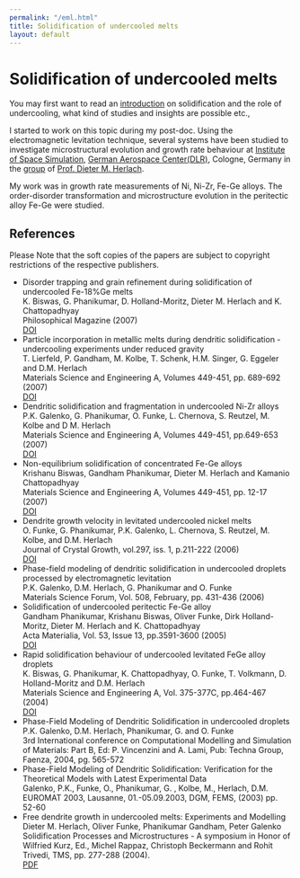 ```yaml
---
permalink: "/eml.html"
title: Solidification of undercooled melts
layout: default
---
```

# Solidification of undercooled melts

You may first want to read an [introduction](intro2sol.html) on solidification and the role of undercooling, what kind of studies and insights are possible etc.,

I started to work on this topic during my post-doc. Using the electromagnetic levitation technique, several systems have been studied to investigate microstructural evolution and growth rate behaviour at [Institute of Space Simulation](http://www.dlr.de/rs), [German Aerospace Center(DLR)](http://www.dlr.de), Cologne, Germany in the  [group](http://www.dlr.de/rs/forschung/zeus/UK/) of [Prof. Dieter M. Herlach](http://www.dieter-herlach.de/).

My work was in growth rate measurements of Ni, Ni-Zr, Fe-Ge alloys. The order-disorder transformation and microstructure evolution in the peritectic alloy Fe-Ge were studied.


## References 
Please Note that the soft copies of the papers are subject to copyright restrictions of the respective publishers.

  - Disorder trapping and grain refinement during solidification of undercooled Fe-18%Ge melts   
K. Biswas, G. Phanikumar, D. Holland-Moritz, Dieter M. Herlach and K. Chattopadhyay    
Philosophical Magazine (2007)    
[DOI](http://dx.doi.org/10.1080/14786430701420549)
  - Particle incorporation in metallic melts during dendritic solidification - undercooling experiments under reduced gravity   
T. Lierfeld, P. Gandham, M. Kolbe, T. Schenk, H.M. Singer, G. Eggeler and D.M. Herlach   
Materials Science and Engineering A, Volumes 449-451, pp. 689-692 (2007)    
[DOI](http://dx.doi.org/10.1016/j.msea.2006.02.453) 
  - Dendritic solidification and fragmentation in undercooled Ni-Zr alloys   
P.K. Galenko, G. Phanikumar, O. Funke, L. Chernova, S. Reutzel, M. Kolbe and D M. Herlach   
Materials Science and Engineering A, Volumes 449-451, pp.649-653 (2007)   
[DOI](http://dx.doi.org/10.1016/j.msea.2006.02.435) 
  - Non-equilibrium solidification of concentrated Fe-Ge alloys    
Krishanu Biswas, Gandham Phanikumar, Dieter M. Herlach and Kamanio Chattopadhyay    
Materials Science and Engineering A, Volumes 449-451, pp. 12-17 (2007)   
[DOI](http://dx.doi.org/10.1016/j.msea.2006.02.286) 
  - Dendrite growth velocity in levitated undercooled nickel melts   
O. Funke, G. Phanikumar, P.K. Galenko, L. Chernova, S. Reutzel, M. Kolbe, and D.M. Herlach   
Journal of Crystal Growth, vol.297, iss. 1, p.211-222 (2006)    
[DOI](http://dx.doi.org/10.1016/j.jcrysgro.2006.08.045)
  - Phase-field modeling of dendritic solidification in undercooled droplets processed by electromagnetic levitation   
P.K. Galenko, D.M. Herlach, G. Phanikumar and O. Funke   
Materials Science Forum, Vol. 508, February, pp. 431-436 (2006) 
  - Solidification of undercooled peritectic Fe-Ge alloy    
Gandham Phanikumar, Krishanu Biswas, Oliver Funke, Dirk Holland-Moritz, Dieter M. Herlach and K. Chattopadhyay    
Acta Materialia, Vol. 53, Issue 13, pp.3591-3600 (2005)    
[DOI](http://dx.doi.org/10.1016/j.actamat.2005.03.053)  
  - Rapid solidification behaviour of undercooled levitated FeGe alloy droplets   
K. Biswas, G. Phanikumar, K. Chattopadhyay, O. Funke, T. Volkmann, D. Holland-Moritz and D.M. Herlach    
Materials Science and Engineering A, Vol. 375-377C, pp.464-467 (2004)   
[DOI](http://dx.doi.org/10.1016/j.msea.2003.10.047)
  - Phase-Field Modeling of Dendritic Solidification in undercooled droplets   
P.K. Galenko, D.M. Herlach, Phanikumar, G. and O. Funke    
3rd International conference on Computational Modelling and Simulation of Materials: Part B, Ed: P. Vincenzini and A. Lami, Pub: Techna Group, Faenza, 2004, pg. 565-572   
  - Phase-Field Modeling of Dendritic Solidification: Verification for the Theoretical Models with Latest Experimental Data    
Galenko, P.K., Funke, O., Phanikumar, G. , Kolbe, M., Herlach, D.M.    
EUROMAT 2003, Lausanne, 01.-05.09.2003, DGM, FEMS, (2003) pp. 52-60   
  - Free dendrite growth in undercooled melts: Experiments and Modelling    
Dieter M. Herlach, Oliver Funke, Phanikumar Gandham, Peter Galenko   
Solidification Processes and Microstructures - A symposium in Honor of Wilfried Kurz, Ed., Michel Rappaz, Christoph Beckermann and Rohit Trivedi, TMS, pp. 277-288 (2004).    
[PDF](https://mme.iitm.ac.in/gphani/assets/publications/Herlach_TMS2004p277.pdf)

